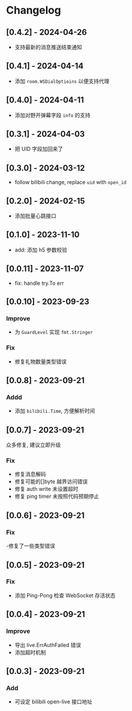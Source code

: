 # Changelog

## [0.4.2] - 2024-04-26

- 支持最新的消息推送结束通知

## [0.4.1] - 2024-04-14

- 添加 `room.WSDialOptioins` 以便支持代理

## [0.4.0] - 2024-04-11

- 添加对野开弹幕字段 `info` 的支持

## [0.3.1] - 2024-04-03

- 把 UID 字段加回来了

## [0.3.0] - 2024-03-12

- follow bilibili change, replace `uid` with `open_id`

## [0.2.0] - 2024-02-15

- 添加批量心跳接口

## [0.1.0] - 2023-11-10

- add: 添加 h5 参数校验

## [0.0.11] - 2023-11-07

- fix: handle try.To err

## [0.0.10] - 2023-09-23

### Improve

- 为 `GuardLevel` 实现 `fmt.Stringer`

### Fix

- 修复礼物数量类型错误

## [0.0.8] - 2023-09-21

### Addd

- 添加 `bilibili.Time`, 方便解析时间

## [0.0.7] - 2023-09-21

众多修复, 建议立即升级

### Fix

- 修复消息解码
- 修复可能的[]byte 越界访问错误
- 修复 auth write 未设置超时
- 修复 ping timer 未按照代码预期停止

## [0.0.6] - 2023-09-21

### Fix

-修复了一些类型错误

## [0.0.5] - 2023-09-21

### Fix

- 添加 Ping-Pong 检查 WebSocket 存活状态

## [0.0.4] - 2023-09-21

### Improve

- 导出 live.ErrAuthFailed 错误
- 添加超时机制

## [0.0.3] - 2023-09-21

### Add

- 可设定 bilibili open-live 接口地址
